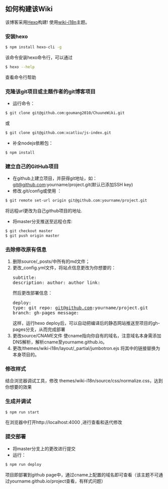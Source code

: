 如何构建该Wiki
-------

该博客采用[Hexo](https://hexo.io/)构建! 使用[wiki-i18n](https://github.com/xcatliu/hexo-theme-wiki-i18n)主题。


### 安装hexo

``` bash
$ npm install hexo-cli -g
```

该命令安装hexo命令行，可以通过
``` bash
$ hexo --help
```

查看命令行帮助
### 克隆该git项目或主题作者的git博客项目
- 运行命令：

``` bash
$ git clone git@github.com:goumang2010/ChuuneWiki.git
```

或

``` bash
$ git clone git@github.com:xcatliu/js-index.git
```

- 补全nodejs依赖包：

``` bash
$ npm install
```

### 建立自己的GitHub项目
- 在github上建立项目，并获得git地址，如：git@github.com:yourname/project.git(默认已添加SSH key)
- 修改.git/config或使用 ：

``` bash
$ git remote set-url origin git@github.com:yourname/project.git
```

将远程url更改为自己github项目的地址.

- 将master分支推送至远程仓库:

``` bash
$ git checkout master
$ git push origin master
```


### 去除修改原有信息

1. 删除source/_posts/中所有的md文件；
2. 更改_config.yml文件，将站点信息更改为你想要的：
<br /><pre>subtitle:
description:
author: 
author_link:</pre> 
然后更改部署信息：<pre>deploy:
  type: git
  repo: git@github.com:yourname/project.git
  branch: gh-pages
  message:
</pre>这样，运行hexo deploy后，可以自动把编译后的静态网站推送至项目的gh-pages分支，从而完成部署
3. 更改source/CNAME文件
使cname指向你自有的域名，注意域名本身需添加DNS解析，解析cname至yourname.github.io。
4. 更改/themes/wiki-i18n/layout/_partial/jumbotron.ejs
将其中的链接替换为本身项目的。


### 修改样式
结合浏览器调试工具，修改 themes/wiki-i18n/source/css/normalize.css，达到你想要的效果

### 生成并调试
``` bash
$ npm run start
```

在浏览器中打开http://localhost:4000 ,进行查看和迭代修改

### 提交部署
- 将master分支上的更改进行提交
- 运行：

``` bash
$ npm run deploy
```

项目即部署到github page中，通过cname上配置的域名即可查看（该主题不可通过yourname.github.io/project查看，有样式问题）